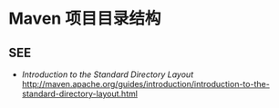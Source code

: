 #	Maven 项目目录结构


##	SEE

*	*Introduction to the Standard Directory Layout*  
	http://maven.apache.org/guides/introduction/introduction-to-the-standard-directory-layout.html
